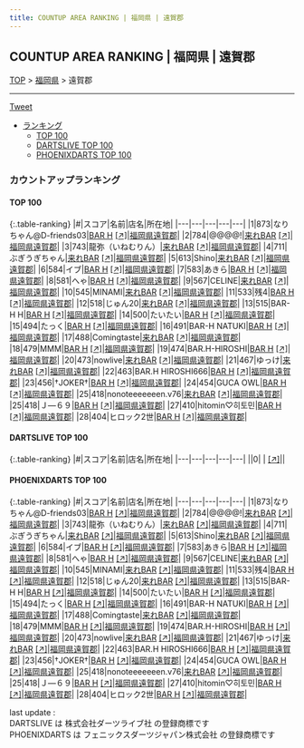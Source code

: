 ```yaml
---
title: COUNTUP AREA RANKING | 福岡県 | 遠賀郡
---
```

## COUNTUP AREA RANKING | 福岡県 | 遠賀郡

[TOP](/darts/rank/) > [福岡県](/darts/rank/福岡県/) > 遠賀郡

___

<a href="https://twitter.com/share?ref_src=twsrc%5Etfw" data-text="COUNTUP AREA RANKING | 福岡県遠賀郡" class="twitter-share-button" data-hashtags="DARTSLIVE,PHOENIXDARTS,darts,ダーツ" data-show-count="false">Tweet</a>

* [ランキング](#カウントアップランキング)
    * [TOP 100](#top-100)
    * [DARTSLIVE TOP 100](#dartslive-top-100)
    * [PHOENIXDARTS TOP 100](#phoenixdarts-top-100)

### カウントアップランキング

#### TOP 100



{:.table-ranking}
|#|スコア|名前|店名|所在地|
|---|---|---|---|---|
|1|873|<span class="rank-name-pd">なりちゃん@D-friends03</span>|<a href="/darts/rank/shops/84608.html">BAR H</a> <a href="https://vs.phoenixdarts.com/jp/shop/shopDetailInfo/s_84608?s_seq=84608">[↗]</a>|<a href="/darts/rank/福岡県/遠賀郡">福岡県遠賀郡</a>|
|2|784|<span class="rank-name-pd">@@@@!</span>|<a href="/darts/rank/shops/55390.html">来れBAR</a> <a href="https://vs.phoenixdarts.com/jp/shop/shopDetailInfo/s_55390?s_seq=55390">[↗]</a>|<a href="/darts/rank/福岡県/遠賀郡">福岡県遠賀郡</a>|
|3|743|<span class="rank-name-pd">龍弥（いねむりん）</span>|<a href="/darts/rank/shops/55390.html">来れBAR</a> <a href="https://vs.phoenixdarts.com/jp/shop/shopDetailInfo/s_55390?s_seq=55390">[↗]</a>|<a href="/darts/rank/福岡県/遠賀郡">福岡県遠賀郡</a>|
|4|711|<span class="rank-name-pd">ぶぎうぎちゃん</span>|<a href="/darts/rank/shops/55390.html">来れBAR</a> <a href="https://vs.phoenixdarts.com/jp/shop/shopDetailInfo/s_55390?s_seq=55390">[↗]</a>|<a href="/darts/rank/福岡県/遠賀郡">福岡県遠賀郡</a>|
|5|613|<span class="rank-name-pd">Shino</span>|<a href="/darts/rank/shops/55390.html">来れBAR</a> <a href="https://vs.phoenixdarts.com/jp/shop/shopDetailInfo/s_55390?s_seq=55390">[↗]</a>|<a href="/darts/rank/福岡県/遠賀郡">福岡県遠賀郡</a>|
|6|584|<span class="rank-name-pd">イブ</span>|<a href="/darts/rank/shops/84608.html">BAR H</a> <a href="https://vs.phoenixdarts.com/jp/shop/shopDetailInfo/s_84608?s_seq=84608">[↗]</a>|<a href="/darts/rank/福岡県/遠賀郡">福岡県遠賀郡</a>|
|7|583|<span class="rank-name-pd">あきら</span>|<a href="/darts/rank/shops/84608.html">BAR H</a> <a href="https://vs.phoenixdarts.com/jp/shop/shopDetailInfo/s_84608?s_seq=84608">[↗]</a>|<a href="/darts/rank/福岡県/遠賀郡">福岡県遠賀郡</a>|
|8|581|<span class="rank-name-pd">へゃ</span>|<a href="/darts/rank/shops/84608.html">BAR H</a> <a href="https://vs.phoenixdarts.com/jp/shop/shopDetailInfo/s_84608?s_seq=84608">[↗]</a>|<a href="/darts/rank/福岡県/遠賀郡">福岡県遠賀郡</a>|
|9|567|<span class="rank-name-pd">CELINE</span>|<a href="/darts/rank/shops/55390.html">来れBAR</a> <a href="https://vs.phoenixdarts.com/jp/shop/shopDetailInfo/s_55390?s_seq=55390">[↗]</a>|<a href="/darts/rank/福岡県/遠賀郡">福岡県遠賀郡</a>|
|10|545|<span class="rank-name-pd">MINAMI</span>|<a href="/darts/rank/shops/55390.html">来れBAR</a> <a href="https://vs.phoenixdarts.com/jp/shop/shopDetailInfo/s_55390?s_seq=55390">[↗]</a>|<a href="/darts/rank/福岡県/遠賀郡">福岡県遠賀郡</a>|
|11|533|<span class="rank-name-pd">残4</span>|<a href="/darts/rank/shops/84608.html">BAR H</a> <a href="https://vs.phoenixdarts.com/jp/shop/shopDetailInfo/s_84608?s_seq=84608">[↗]</a>|<a href="/darts/rank/福岡県/遠賀郡">福岡県遠賀郡</a>|
|12|518|<span class="rank-name-pd">じゅん20</span>|<a href="/darts/rank/shops/55390.html">来れBAR</a> <a href="https://vs.phoenixdarts.com/jp/shop/shopDetailInfo/s_55390?s_seq=55390">[↗]</a>|<a href="/darts/rank/福岡県/遠賀郡">福岡県遠賀郡</a>|
|13|515|<span class="rank-name-pd">BAR-H H</span>|<a href="/darts/rank/shops/84608.html">BAR H</a> <a href="https://vs.phoenixdarts.com/jp/shop/shopDetailInfo/s_84608?s_seq=84608">[↗]</a>|<a href="/darts/rank/福岡県/遠賀郡">福岡県遠賀郡</a>|
|14|500|<span class="rank-name-pd">たいたい</span>|<a href="/darts/rank/shops/84608.html">BAR H</a> <a href="https://vs.phoenixdarts.com/jp/shop/shopDetailInfo/s_84608?s_seq=84608">[↗]</a>|<a href="/darts/rank/福岡県/遠賀郡">福岡県遠賀郡</a>|
|15|494|<span class="rank-name-pd">たっく</span>|<a href="/darts/rank/shops/84608.html">BAR H</a> <a href="https://vs.phoenixdarts.com/jp/shop/shopDetailInfo/s_84608?s_seq=84608">[↗]</a>|<a href="/darts/rank/福岡県/遠賀郡">福岡県遠賀郡</a>|
|16|491|<span class="rank-name-pd">BAR-H NATUKI</span>|<a href="/darts/rank/shops/84608.html">BAR H</a> <a href="https://vs.phoenixdarts.com/jp/shop/shopDetailInfo/s_84608?s_seq=84608">[↗]</a>|<a href="/darts/rank/福岡県/遠賀郡">福岡県遠賀郡</a>|
|17|488|<span class="rank-name-pd">Comingtaste</span>|<a href="/darts/rank/shops/55390.html">来れBAR</a> <a href="https://vs.phoenixdarts.com/jp/shop/shopDetailInfo/s_55390?s_seq=55390">[↗]</a>|<a href="/darts/rank/福岡県/遠賀郡">福岡県遠賀郡</a>|
|18|479|<span class="rank-name-pd">MMM</span>|<a href="/darts/rank/shops/84608.html">BAR H</a> <a href="https://vs.phoenixdarts.com/jp/shop/shopDetailInfo/s_84608?s_seq=84608">[↗]</a>|<a href="/darts/rank/福岡県/遠賀郡">福岡県遠賀郡</a>|
|19|474|<span class="rank-name-pd">BAR.H-HIROSHI</span>|<a href="/darts/rank/shops/84608.html">BAR H</a> <a href="https://vs.phoenixdarts.com/jp/shop/shopDetailInfo/s_84608?s_seq=84608">[↗]</a>|<a href="/darts/rank/福岡県/遠賀郡">福岡県遠賀郡</a>|
|20|473|<span class="rank-name-pd">nowlive</span>|<a href="/darts/rank/shops/55390.html">来れBAR</a> <a href="https://vs.phoenixdarts.com/jp/shop/shopDetailInfo/s_55390?s_seq=55390">[↗]</a>|<a href="/darts/rank/福岡県/遠賀郡">福岡県遠賀郡</a>|
|21|467|<span class="rank-name-pd">ゆっけ</span>|<a href="/darts/rank/shops/55390.html">来れBAR</a> <a href="https://vs.phoenixdarts.com/jp/shop/shopDetailInfo/s_55390?s_seq=55390">[↗]</a>|<a href="/darts/rank/福岡県/遠賀郡">福岡県遠賀郡</a>|
|22|463|<span class="rank-name-pd">BAR.H  HIROSHI666</span>|<a href="/darts/rank/shops/84608.html">BAR H</a> <a href="https://vs.phoenixdarts.com/jp/shop/shopDetailInfo/s_84608?s_seq=84608">[↗]</a>|<a href="/darts/rank/福岡県/遠賀郡">福岡県遠賀郡</a>|
|23|456|<span class="rank-name-pd">†JOKER†</span>|<a href="/darts/rank/shops/84608.html">BAR H</a> <a href="https://vs.phoenixdarts.com/jp/shop/shopDetailInfo/s_84608?s_seq=84608">[↗]</a>|<a href="/darts/rank/福岡県/遠賀郡">福岡県遠賀郡</a>|
|24|454|<span class="rank-name-pd">GUCA OWL</span>|<a href="/darts/rank/shops/84608.html">BAR H</a> <a href="https://vs.phoenixdarts.com/jp/shop/shopDetailInfo/s_84608?s_seq=84608">[↗]</a>|<a href="/darts/rank/福岡県/遠賀郡">福岡県遠賀郡</a>|
|25|418|<span class="rank-name-pd">nonoteeeeeeen.v76</span>|<a href="/darts/rank/shops/55390.html">来れBAR</a> <a href="https://vs.phoenixdarts.com/jp/shop/shopDetailInfo/s_55390?s_seq=55390">[↗]</a>|<a href="/darts/rank/福岡県/遠賀郡">福岡県遠賀郡</a>|
|25|418|<span class="rank-name-pd">Ｊ―６９</span>|<a href="/darts/rank/shops/84608.html">BAR H</a> <a href="https://vs.phoenixdarts.com/jp/shop/shopDetailInfo/s_84608?s_seq=84608">[↗]</a>|<a href="/darts/rank/福岡県/遠賀郡">福岡県遠賀郡</a>|
|27|410|<span class="rank-name-pd">hitomin♡히토민</span>|<a href="/darts/rank/shops/84608.html">BAR H</a> <a href="https://vs.phoenixdarts.com/jp/shop/shopDetailInfo/s_84608?s_seq=84608">[↗]</a>|<a href="/darts/rank/福岡県/遠賀郡">福岡県遠賀郡</a>|
|28|404|<span class="rank-name-pd">ヒロック2世</span>|<a href="/darts/rank/shops/84608.html">BAR H</a> <a href="https://vs.phoenixdarts.com/jp/shop/shopDetailInfo/s_84608?s_seq=84608">[↗]</a>|<a href="/darts/rank/福岡県/遠賀郡">福岡県遠賀郡</a>|


#### DARTSLIVE TOP 100



{:.table-ranking}
|#|スコア|名前|店名|所在地|
|---|---|---|---|---|
||0|<span class="rank-name-dl"> </span>|<a href="/darts/rank/shops/.html"></a> <a href="">[↗]</a>|<a href="/darts/rank//"></a>|


#### PHOENIXDARTS TOP 100



{:.table-ranking}
|#|スコア|名前|店名|所在地|
|---|---|---|---|---|
|1|873|<span class="rank-name-pd">なりちゃん@D-friends03</span>|<a href="/darts/rank/shops/84608.html">BAR H</a> <a href="https://vs.phoenixdarts.com/jp/shop/shopDetailInfo/s_84608?s_seq=84608">[↗]</a>|<a href="/darts/rank/福岡県/遠賀郡">福岡県遠賀郡</a>|
|2|784|<span class="rank-name-pd">@@@@!</span>|<a href="/darts/rank/shops/55390.html">来れBAR</a> <a href="https://vs.phoenixdarts.com/jp/shop/shopDetailInfo/s_55390?s_seq=55390">[↗]</a>|<a href="/darts/rank/福岡県/遠賀郡">福岡県遠賀郡</a>|
|3|743|<span class="rank-name-pd">龍弥（いねむりん）</span>|<a href="/darts/rank/shops/55390.html">来れBAR</a> <a href="https://vs.phoenixdarts.com/jp/shop/shopDetailInfo/s_55390?s_seq=55390">[↗]</a>|<a href="/darts/rank/福岡県/遠賀郡">福岡県遠賀郡</a>|
|4|711|<span class="rank-name-pd">ぶぎうぎちゃん</span>|<a href="/darts/rank/shops/55390.html">来れBAR</a> <a href="https://vs.phoenixdarts.com/jp/shop/shopDetailInfo/s_55390?s_seq=55390">[↗]</a>|<a href="/darts/rank/福岡県/遠賀郡">福岡県遠賀郡</a>|
|5|613|<span class="rank-name-pd">Shino</span>|<a href="/darts/rank/shops/55390.html">来れBAR</a> <a href="https://vs.phoenixdarts.com/jp/shop/shopDetailInfo/s_55390?s_seq=55390">[↗]</a>|<a href="/darts/rank/福岡県/遠賀郡">福岡県遠賀郡</a>|
|6|584|<span class="rank-name-pd">イブ</span>|<a href="/darts/rank/shops/84608.html">BAR H</a> <a href="https://vs.phoenixdarts.com/jp/shop/shopDetailInfo/s_84608?s_seq=84608">[↗]</a>|<a href="/darts/rank/福岡県/遠賀郡">福岡県遠賀郡</a>|
|7|583|<span class="rank-name-pd">あきら</span>|<a href="/darts/rank/shops/84608.html">BAR H</a> <a href="https://vs.phoenixdarts.com/jp/shop/shopDetailInfo/s_84608?s_seq=84608">[↗]</a>|<a href="/darts/rank/福岡県/遠賀郡">福岡県遠賀郡</a>|
|8|581|<span class="rank-name-pd">へゃ</span>|<a href="/darts/rank/shops/84608.html">BAR H</a> <a href="https://vs.phoenixdarts.com/jp/shop/shopDetailInfo/s_84608?s_seq=84608">[↗]</a>|<a href="/darts/rank/福岡県/遠賀郡">福岡県遠賀郡</a>|
|9|567|<span class="rank-name-pd">CELINE</span>|<a href="/darts/rank/shops/55390.html">来れBAR</a> <a href="https://vs.phoenixdarts.com/jp/shop/shopDetailInfo/s_55390?s_seq=55390">[↗]</a>|<a href="/darts/rank/福岡県/遠賀郡">福岡県遠賀郡</a>|
|10|545|<span class="rank-name-pd">MINAMI</span>|<a href="/darts/rank/shops/55390.html">来れBAR</a> <a href="https://vs.phoenixdarts.com/jp/shop/shopDetailInfo/s_55390?s_seq=55390">[↗]</a>|<a href="/darts/rank/福岡県/遠賀郡">福岡県遠賀郡</a>|
|11|533|<span class="rank-name-pd">残4</span>|<a href="/darts/rank/shops/84608.html">BAR H</a> <a href="https://vs.phoenixdarts.com/jp/shop/shopDetailInfo/s_84608?s_seq=84608">[↗]</a>|<a href="/darts/rank/福岡県/遠賀郡">福岡県遠賀郡</a>|
|12|518|<span class="rank-name-pd">じゅん20</span>|<a href="/darts/rank/shops/55390.html">来れBAR</a> <a href="https://vs.phoenixdarts.com/jp/shop/shopDetailInfo/s_55390?s_seq=55390">[↗]</a>|<a href="/darts/rank/福岡県/遠賀郡">福岡県遠賀郡</a>|
|13|515|<span class="rank-name-pd">BAR-H H</span>|<a href="/darts/rank/shops/84608.html">BAR H</a> <a href="https://vs.phoenixdarts.com/jp/shop/shopDetailInfo/s_84608?s_seq=84608">[↗]</a>|<a href="/darts/rank/福岡県/遠賀郡">福岡県遠賀郡</a>|
|14|500|<span class="rank-name-pd">たいたい</span>|<a href="/darts/rank/shops/84608.html">BAR H</a> <a href="https://vs.phoenixdarts.com/jp/shop/shopDetailInfo/s_84608?s_seq=84608">[↗]</a>|<a href="/darts/rank/福岡県/遠賀郡">福岡県遠賀郡</a>|
|15|494|<span class="rank-name-pd">たっく</span>|<a href="/darts/rank/shops/84608.html">BAR H</a> <a href="https://vs.phoenixdarts.com/jp/shop/shopDetailInfo/s_84608?s_seq=84608">[↗]</a>|<a href="/darts/rank/福岡県/遠賀郡">福岡県遠賀郡</a>|
|16|491|<span class="rank-name-pd">BAR-H NATUKI</span>|<a href="/darts/rank/shops/84608.html">BAR H</a> <a href="https://vs.phoenixdarts.com/jp/shop/shopDetailInfo/s_84608?s_seq=84608">[↗]</a>|<a href="/darts/rank/福岡県/遠賀郡">福岡県遠賀郡</a>|
|17|488|<span class="rank-name-pd">Comingtaste</span>|<a href="/darts/rank/shops/55390.html">来れBAR</a> <a href="https://vs.phoenixdarts.com/jp/shop/shopDetailInfo/s_55390?s_seq=55390">[↗]</a>|<a href="/darts/rank/福岡県/遠賀郡">福岡県遠賀郡</a>|
|18|479|<span class="rank-name-pd">MMM</span>|<a href="/darts/rank/shops/84608.html">BAR H</a> <a href="https://vs.phoenixdarts.com/jp/shop/shopDetailInfo/s_84608?s_seq=84608">[↗]</a>|<a href="/darts/rank/福岡県/遠賀郡">福岡県遠賀郡</a>|
|19|474|<span class="rank-name-pd">BAR.H-HIROSHI</span>|<a href="/darts/rank/shops/84608.html">BAR H</a> <a href="https://vs.phoenixdarts.com/jp/shop/shopDetailInfo/s_84608?s_seq=84608">[↗]</a>|<a href="/darts/rank/福岡県/遠賀郡">福岡県遠賀郡</a>|
|20|473|<span class="rank-name-pd">nowlive</span>|<a href="/darts/rank/shops/55390.html">来れBAR</a> <a href="https://vs.phoenixdarts.com/jp/shop/shopDetailInfo/s_55390?s_seq=55390">[↗]</a>|<a href="/darts/rank/福岡県/遠賀郡">福岡県遠賀郡</a>|
|21|467|<span class="rank-name-pd">ゆっけ</span>|<a href="/darts/rank/shops/55390.html">来れBAR</a> <a href="https://vs.phoenixdarts.com/jp/shop/shopDetailInfo/s_55390?s_seq=55390">[↗]</a>|<a href="/darts/rank/福岡県/遠賀郡">福岡県遠賀郡</a>|
|22|463|<span class="rank-name-pd">BAR.H  HIROSHI666</span>|<a href="/darts/rank/shops/84608.html">BAR H</a> <a href="https://vs.phoenixdarts.com/jp/shop/shopDetailInfo/s_84608?s_seq=84608">[↗]</a>|<a href="/darts/rank/福岡県/遠賀郡">福岡県遠賀郡</a>|
|23|456|<span class="rank-name-pd">†JOKER†</span>|<a href="/darts/rank/shops/84608.html">BAR H</a> <a href="https://vs.phoenixdarts.com/jp/shop/shopDetailInfo/s_84608?s_seq=84608">[↗]</a>|<a href="/darts/rank/福岡県/遠賀郡">福岡県遠賀郡</a>|
|24|454|<span class="rank-name-pd">GUCA OWL</span>|<a href="/darts/rank/shops/84608.html">BAR H</a> <a href="https://vs.phoenixdarts.com/jp/shop/shopDetailInfo/s_84608?s_seq=84608">[↗]</a>|<a href="/darts/rank/福岡県/遠賀郡">福岡県遠賀郡</a>|
|25|418|<span class="rank-name-pd">nonoteeeeeeen.v76</span>|<a href="/darts/rank/shops/55390.html">来れBAR</a> <a href="https://vs.phoenixdarts.com/jp/shop/shopDetailInfo/s_55390?s_seq=55390">[↗]</a>|<a href="/darts/rank/福岡県/遠賀郡">福岡県遠賀郡</a>|
|25|418|<span class="rank-name-pd">Ｊ―６９</span>|<a href="/darts/rank/shops/84608.html">BAR H</a> <a href="https://vs.phoenixdarts.com/jp/shop/shopDetailInfo/s_84608?s_seq=84608">[↗]</a>|<a href="/darts/rank/福岡県/遠賀郡">福岡県遠賀郡</a>|
|27|410|<span class="rank-name-pd">hitomin♡히토민</span>|<a href="/darts/rank/shops/84608.html">BAR H</a> <a href="https://vs.phoenixdarts.com/jp/shop/shopDetailInfo/s_84608?s_seq=84608">[↗]</a>|<a href="/darts/rank/福岡県/遠賀郡">福岡県遠賀郡</a>|
|28|404|<span class="rank-name-pd">ヒロック2世</span>|<a href="/darts/rank/shops/84608.html">BAR H</a> <a href="https://vs.phoenixdarts.com/jp/shop/shopDetailInfo/s_84608?s_seq=84608">[↗]</a>|<a href="/darts/rank/福岡県/遠賀郡">福岡県遠賀郡</a>|


<div class="footer border-top border-gray-light mt-5 pt-3 text-right text-gray">
    last update : <span style="font-weight: italic" id="foot_last_modified"></span><br />
    DARTSLIVE は 株式会社ダーツライブ社 の登録商標です<br />
    PHOENIXDARTS は フェニックスダーツジャパン株式会社 の登録商標です<br />
</div>

<script src="https://cdnjs.cloudflare.com/ajax/libs/jquery.tablesorter/2.31.3/js/jquery.tablesorter.min.js" integrity="sha512-qzgd5cYSZcosqpzpn7zF2ZId8f/8CHmFKZ8j7mU4OUXTNRd5g+ZHBPsgKEwoqxCtdQvExE5LprwwPAgoicguNg==" crossorigin="anonymous" referrerpolicy="no-referrer"></script>
<link rel="stylesheet" href="https://cdnjs.cloudflare.com/ajax/libs/jquery.tablesorter/2.31.3/css/theme.default.min.css" integrity="sha512-wghhOJkjQX0Lh3NSWvNKeZ0ZpNn+SPVXX1Qyc9OCaogADktxrBiBdKGDoqVUOyhStvMBmJQ8ZdMHiR3wuEq8+w==" crossorigin="anonymous" referrerpolicy="no-referrer" />
<script>
$(function() {
    $(".table-ranking").tablesorter({sortList:[[0, 0]]});
    $("#foot_last_modified").text(formatDate(new Date(document.lastModified), 'yyyy-MM-dd HH:mm:ss'));
});
</script>

<script async src="https://platform.twitter.com/widgets.js" charset="utf-8"></script>